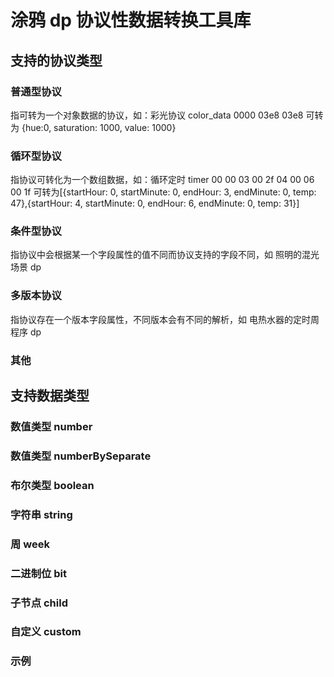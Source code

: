 # 涂鸦 dp 协议性数据转换工具库

## 支持的协议类型

### 普通型协议

指可转为一个对象数据的协议，如：彩光协议 color_data
0000 03e8 03e8 可转为 {hue:0, saturation: 1000, value: 1000}

### 循环型协议

指协议可转化为一个数组数据，如：循环定时 timer
00 00 03 00 2f 04 00 06 00 1f 可转为[{startHour: 0, startMinute: 0, endHour: 3, endMinute: 0, temp: 47},{startHour: 4, startMinute: 0, endHour: 6, endMinute: 0, temp: 31}]

### 条件型协议

指协议中会根据某一个字段属性的值不同而协议支持的字段不同，如 照明的混光场景 dp

### 多版本协议

指协议存在一个版本字段属性，不同版本会有不同的解析，如 电热水器的定时周程序 dp

### 其他

## 支持数据类型

### 数值类型 number

### 数值类型 numberBySeparate

### 布尔类型 boolean

### 字符串 string

### 周 week

### 二进制位 bit

### 子节点 child

### 自定义 custom

### 示例
